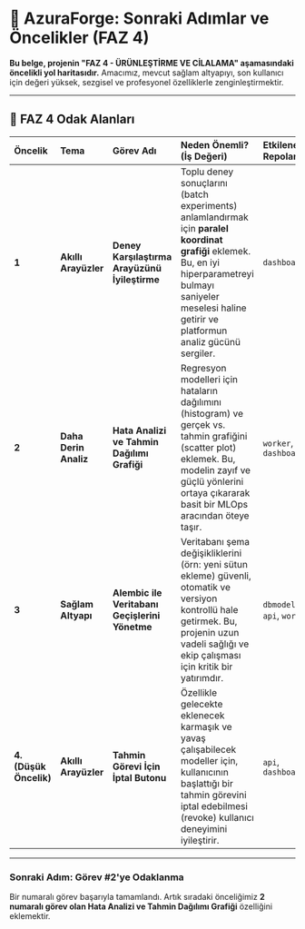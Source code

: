 # 🚀 AzuraForge: Sonraki Adımlar ve Öncelikler (FAZ 4)

**Bu belge, projenin "FAZ 4 - ÜRÜNLEŞTİRME VE CİLALAMA" aşamasındaki öncelikli yol haritasıdır.** Amacımız, mevcut sağlam altyapıyı, son kullanıcı için değeri yüksek, sezgisel ve profesyonel özelliklerle zenginleştirmektir.

---

## 🎯 FAZ 4 Odak Alanları

| Öncelik | Tema | Görev Adı | Neden Önemli? (İş Değeri) | Etkilenecek Repolar | Durum |
| :--- | :--- | :--- | :--- | :--- | :--- |
| **1** | **Akıllı Arayüzler** | **Deney Karşılaştırma Arayüzünü İyileştirme** | Toplu deney sonuçlarını (batch experiments) anlamlandırmak için **paralel koordinat grafiği** eklemek. Bu, en iyi hiperparametreyi bulmayı saniyeler meselesi haline getirir ve platformun analiz gücünü sergiler. | `dashboard` | `[✅]` |
| **2** | **Daha Derin Analiz** | **Hata Analizi ve Tahmin Dağılımı Grafiği** | Regresyon modelleri için hataların dağılımını (histogram) ve gerçek vs. tahmin grafiğini (scatter plot) eklemek. Bu, modelin zayıf ve güçlü yönlerini ortaya çıkararak basit bir MLOps aracından öteye taşır. | `worker`, `dashboard` | `[⬜]` |
| **3** | **Sağlam Altyapı** | **Alembic ile Veritabanı Geçişlerini Yönetme** | Veritabanı şema değişikliklerini (örn: yeni sütun ekleme) güvenli, otomatik ve versiyon kontrollü hale getirmek. Bu, projenin uzun vadeli sağlığı ve ekip çalışması için kritik bir yatırımdır. | `dbmodels`, `api`, `worker` | `[⬜]` |
| **4. (Düşük Öncelik)** | **Akıllı Arayüzler** | **Tahmin Görevi İçin İptal Butonu** | Özellikle gelecekte eklenecek karmaşık ve yavaş çalışabilecek modeller için, kullanıcının başlattığı bir tahmin görevini iptal edebilmesi (revoke) kullanıcı deneyimini iyileştirir. | `api`, `dashboard` | `[⬜]` |

---

### **Sonraki Adım: Görev #2'ye Odaklanma**

Bir numaralı görev başarıyla tamamlandı. Artık sıradaki önceliğimiz **2 numaralı görev olan Hata Analizi ve Tahmin Dağılımı Grafiği** özelliğini eklemektir.